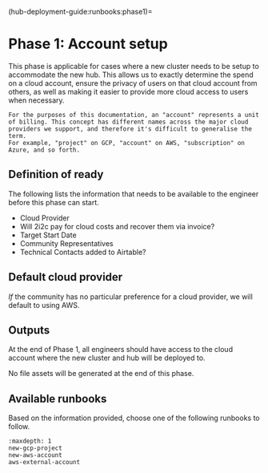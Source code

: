 (hub-deployment-guide:runbooks:phase1)=
# Phase 1: Account setup

This phase is applicable for cases where a new cluster needs to be setup to accommodate the new hub. This allows us to exactly determine the spend on a cloud account, ensure the privacy of users on that cloud account from others, as well as making it easier to provide more cloud access to users when necessary.

```{note}
For the purposes of this documentation, an "account" represents a unit of billing. This concept has different names across the major cloud providers we support, and therefore it's difficult to generalise the term.
For example, "project" on GCP, "account" on AWS, "subscription" on Azure, and so forth.
```

## Definition of ready

The following lists the information that needs to be available to the engineer before this phase can start.

- Cloud Provider
- Will 2i2c pay for cloud costs and recover them via invoice?
- Target Start Date
- Community Representatives
- Technical Contacts added to Airtable?

## Default cloud provider

*If* the community has no particular preference for a cloud
provider, we will default to using AWS.

## Outputs

At the end of Phase 1, all engineers should have access to the cloud account where the new cluster and hub will be deployed to.

No file assets will be generated at the end of this phase.

## Available runbooks

Based on the information provided, choose one of the following runbooks to follow.

```{toctree}
:maxdepth: 1
new-gcp-project
new-aws-account
aws-external-account
```
